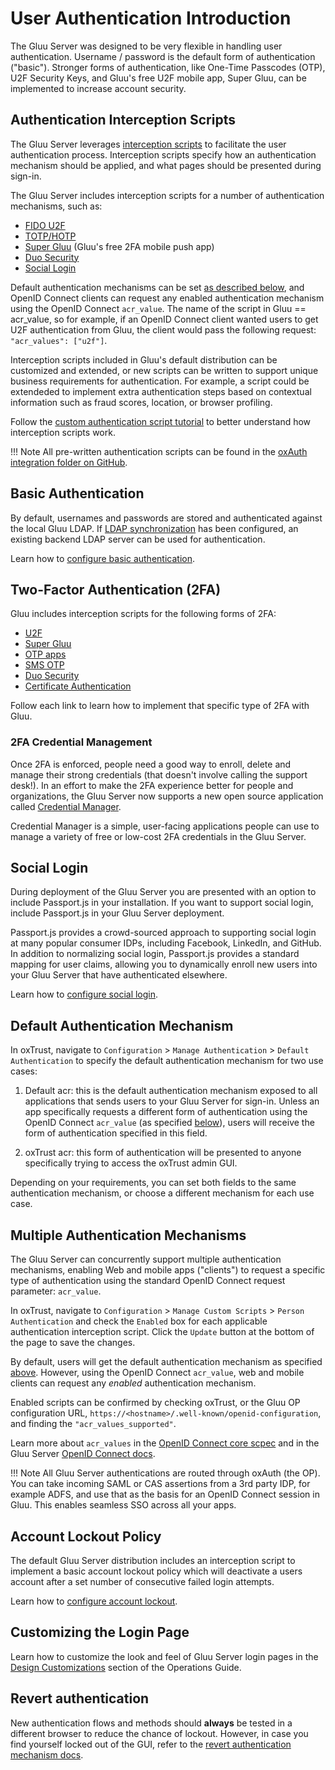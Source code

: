 # User Authentication Introduction
The Gluu Server was designed to be very flexible in handling user authentication. Username / password is the default form of authentication ("basic"). Stronger forms of authentication, like One-Time Passcodes (OTP), U2F Security Keys, and Gluu's free U2F mobile app, Super Gluu, can be implemented to increase account security. 

## Authentication Interception Scripts
The Gluu Server leverages [interception scripts](../admin-guide/custom-script.md) to facilitate the user authentication process. Interception scripts specify how an authentication mechanism should be applied, and what pages should be presented during sign-in. 

The Gluu Server includes interception scripts for a number of authentication mechanisms, such as:

- [FIDO U2F](./U2F.md)
- [TOTP/HOTP](./otp.md)
- [Super Gluu](./supergluu.md)  (Gluu's free 2FA mobile push app)   
- [Duo Security](./duo.md)
- [Social Login](./passport.md) 

Default authentication mechanisms can be set [as described below](#default-authentication-mechanism), and OpenID Connect clients can request any enabled authentication mechanism using the OpenID Connect `acr_value`. The name of the script in Gluu == acr_value, so for example, if an OpenID Connect client wanted users to get U2F authentication from Gluu, the client would pass the following request: `"acr_values": ["u2f"]`. 

Interception scripts included in Gluu's default distribution can be customized and extended, or new scripts can be written to support unique business requirements for authentication. For example, a script could be extendeded to implement extra authentication steps based on contextual information such as fraud scores, location, or browser profiling. 

Follow the [custom authentication script tutorial](./customauthn.md) to better understand how interception scripts work. 

!!! Note
    All pre-written authentication scripts can be found in the [oxAuth integration folder on GitHub](https://github.com/GluuFederation/oxAuth/tree/master/Server/integrations). 

## Basic Authentication

By default, usernames and passwords are stored and authenticated against the local Gluu LDAP. If [LDAP synchronization](../user-management/ldap-sync.md) has been configured, an existing backend LDAP server can be used for authentication.

Learn how to [configure basic authentication](./basic.md).

## Two-Factor Authentication (2FA)

Gluu includes interception scripts for the following forms of 2FA:

- [U2F](./U2F.md)
- [Super Gluu](./supergluu.md)  
- [OTP apps](./otp.md)
- [SMS OTP](./sms-otp.md)
- [Duo Security](./duo.md)
- [Certificate Authentication](./cert-auth.md)

Follow each link to learn how to implement that specific type of 2FA with Gluu. 

### 2FA Credential Management	
	
Once 2FA is enforced, people need a good way to enroll, delete and manage their strong credentials (that doesn't involve calling the support desk!). In an effort to make the 2FA experience better for people and organizations, the Gluu Server now supports a new open source application called [Credential Manager](https://gluu.org/docs/creds). 

Credential Manager is a simple, user-facing applications people can use to manage a variety of free or low-cost 2FA credentials in the Gluu Server. 


## Social Login

During deployment of the Gluu Server you are presented with an option to include Passport.js in your installation. If you want to support social login, include Passport.js in your Gluu Server deployment. 

Passport.js provides a crowd-sourced approach to supporting social login at many popular consumer IDPs, including Facebook, LinkedIn, and GitHub. In addition to normalizing social login, Passport.js provides a standard mapping for user claims, allowing you to dynamically enroll new users into your Gluu Server that have authenticated elsewhere.

Learn how to [configure social login](./passport.md). 

## Default Authentication Mechanism
In oxTrust, navigate to `Configuration` > `Manage Authentication` > `Default Authentication` to specify the default authentication mechanism for two use cases: 

1. Default acr: this is the default authentication mechanism exposed to all applications that sends users to your Gluu Server for sign-in. Unless an app specifically requests a different form of authentication using the OpenID Connect `acr_value` (as specified [below](#multiple-authentication-mechanisms)), users will receive the form of authentication specified in this field. 

2. oxTrust acr: this form of authentication will be presented to anyone specifically trying to access the oxTrust admin GUI.

Depending on your requirements, you can set both fields to the same authentication mechanism, or choose a different mechanism for each use case. 

## Multiple Authentication Mechanisms
The Gluu Server can concurrently support multiple authentication mechanisms, enabling Web and mobile apps ("clients") to request a specific type of authentication using the standard OpenID Connect request parameter: `acr_value`. 

In oxTrust, navigate to `Configuration` > `Manage Custom Scripts` > `Person Authentication` and check the `Enabled` box for each applicable authentication interception script. Click the `Update` button at the bottom of the page to save the changes. 

By default, users will get the default authentication mechanism as specified [above](#default-authentication-mechanism). However, using the OpenID Connect `acr_value`, web and mobile clients can request any *enabled* authentication mechanism. 

Enabled scripts can be confirmed by checking oxTrust, or the Gluu OP configuration URL, `https://<hostname>/.well-known/openid-configuration`, and finding the `"acr_values_supported"`. 

Learn more about `acr_values` in the [OpenID Connect core scpec](http://openid.net/specs/openid-connect-core-1_0.html#acrSemantics) and in the Gluu Server [OpenID Connect docs](../admin-guide/openid-connect.md/#authentication).

!!! Note
    All Gluu Server authentications are routed through oxAuth (the OP). You can take incoming SAML or CAS assertions from a 3rd party IDP, for example ADFS, and use that as the basis for an OpenID Connect session in Gluu. This enables seamless SSO across all your apps.

## Account Lockout Policy

The default Gluu Server distribution includes an interception script to implement a basic account lockout policy which will deactivate a users account after a set number of consecutive failed login attempts.

Learn how to [configure account lockout](./lockout.md). 

## Customizing the Login Page 

Learn how to customize the look and feel of Gluu Server login pages in the [Design Customizations](../operation/custom-design.md) section of the Operations Guide.

## Revert authentication 

New authentication flows and methods should **always** be tested in a different browser to reduce the chance of lockout. However, in case you find yourself locked out of the GUI, refer to the [revert authentication mechanism docs](../operation/faq.md#revert-an-authentication-method). 
